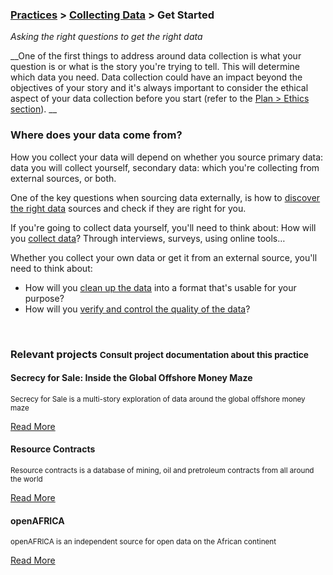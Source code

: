 ### [Practices](../../practices.html) > [Collecting Data](../../practices.html#collect) > Get Started 

_Asking the right questions to get the right data_

__One of the first things to address around data collection is what your question is or what is the story you&#39;re trying to tell. This will determine which data you need. Data collection could have an impact beyond the objectives of your story and it&#39;s always important to consider the ethical aspect of your data collection before you start (refer to the [Plan &gt; Ethics section](../plan/ethics.html)). __

### Where does your data come from?

How you collect your data will depend on whether you source primary data: data you will collect yourself, secondary data: which you&#39;re collecting from external sources, or both.

One of the key questions when sourcing data externally, is how to [discover the right data](find-data-sources.html) sources and check if they are right for you.

If you&#39;re going to collect data yourself, you&#39;ll need to think about:
How will you [collect data](collect-data.html)? Through interviews, surveys, using online tools…

Whether you collect your own data or get it from an external source, you&#39;ll need to think about:
 - How will you [clean up the data](clean-data.html) into a format that&#39;s usable for your purpose?
 - How will you [verify and control the quality of the data](verify-data.html)?

</div></div><!-- dirty trick. close parent container and row--> 





































































































































<div class="container">
<div class="row">
<br>
<h3>Relevant projects <small>Consult project documentation about this practice</small></h3>
</div>
</div>

<div class="container-fluid">
<div class="row">
<div class="carousel">
























<div>
<div class="panel panel-primary">
<div class="panel-heading">
<h4 class="panel-title">Secrecy for Sale: Inside the Global Offshore Money Maze</h4>
</div>
<div class="panel-body">
<p><small>Secrecy for Sale is a multi-story exploration of data around the global offshore money maze </small></p>
<a href="../../projects/secrecy-for-sale-inside-the-global-offshore-money-maze.html#documented-practices">Read More</a>
</div>
</div>
</div>





<div>
<div class="panel panel-primary">
<div class="panel-heading">
<h4 class="panel-title">Resource Contracts</h4>
</div>
<div class="panel-body">
<p><small>Resource contracts is a database of mining, oil and pretroleum contracts from all around the world</small></p>
<a href="../../projects/resource-contracts.html#documented-practices">Read More</a>
</div>
</div>
</div>















































<div>
<div class="panel panel-primary">
<div class="panel-heading">
<h4 class="panel-title">openAFRICA</h4>
</div>
<div class="panel-body">
<p><small>openAFRICA is an independent source for open data on the African continent</small></p>
<a href="../../projects/openafrica.html#documented-practices">Read More</a>
</div>
</div>
</div>




















































</div>
<br>
</div>
</div>



















































































































































































































<div class="container-fluid">
<div class="row">
<br>
<div class="carousel">

















































































































































































































</div>
</div>
</div>
<div class="container"><!-- dirty trick. reopen parent container -->
<div class="row">
</div><!--- group row -->
</div><!--- group container -->
<div class="container"><div class="row"><!-- dirty trick. reopen parent container and row -->